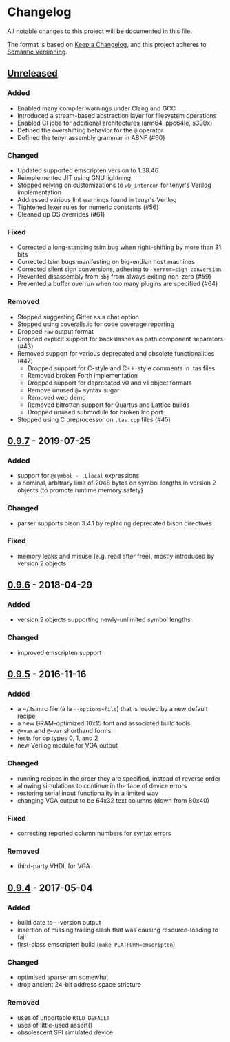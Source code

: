 # Changelog
All notable changes to this project will be documented in this file.

The format is based on [Keep a Changelog](https://keepachangelog.com/en/1.0.0/),
and this project adheres to [Semantic Versioning](https://semver.org/spec/v2.0.0.html).

## [Unreleased]
### Added
- Enabled many compiler warnings under Clang and GCC
- Introduced a stream-based abstraction layer for filesystem operations
- Enabled CI jobs for additional architectures (arm64, ppc64le, s390x)
- Defined the overshifting behavior for the `@` operator
- Defined the tenyr assembly grammar in ABNF (#60)

### Changed
- Updated supported emscripten version to 1.38.46
- Reimplemented JIT using GNU lightning
- Stopped relying on customizations to `wb_intercon` for tenyr's Verilog implementation
- Addressed various lint warnings found in tenyr's Verilog
- Tightened lexer rules for numeric constants (#56)
- Cleaned up OS overrides (#61)

### Fixed
- Corrected a long-standing tsim bug when right-shifting by more than 31 bits
- Corrected tsim bugs manifesting on big-endian host machines
- Corrected silent sign conversions, adhering to `-Werror=sign-conversion`
- Prevented disassembly from `obj` from always exiting non-zero (#59)
- Prevented a buffer overrun when too many plugins are specified (#64)

### Removed
- Stopped suggesting Gitter as a chat option
- Stopped using coveralls.io for code coverage reporting
- Dropped `raw` output format
- Dropped explicit support for backslashes as path component separators (#43)
- Removed support for various deprecated and obsolete functionalities (#47)
    - Dropped support for C-style and C++-style comments in .tas files
    - Removed broken Forth implementation
    - Dropped support for deprecated v0 and v1 object formats
    - Remove unused `@=` syntax sugar
    - Removed web demo
    - Removed bitrotten support for Quartus and Lattice builds
    - Dropped unused submodule for broken lcc port
- Stopped using C preprocessor on `.tas.cpp` files (#45)

## [0.9.7] - 2019-07-25
### Added
- support for `@symbol - .Llocal` expressions
- a nominal, arbitrary limit of 2048 bytes on symbol lengths in version 2 objects (to promote runtime memory safety)

### Changed
- parser supports bison 3.4.1 by replacing deprecated bison directives

### Fixed
- memory leaks and misuse (e.g. read after free), mostly introduced by version 2 objects

## [0.9.6] - 2018-04-29
### Added
- version 2 objects supporting newly-unlimited symbol lengths

### Changed
- improved emscripten support

## [0.9.5] - 2016-11-16
### Added
- a ~/.tsimrc file (à la `--options=file`) that is loaded by a new default recipe
- a new BRAM-optimized 10x15 font and associated build tools
- `@+var` and `@=var` shorthand forms
- tests for op types 0, 1, and 2
- new Verilog module for VGA output

### Changed
- running recipes in the order they are specified, instead of reverse order
- allowing simulations to continue in the face of device errors
- restoring serial input functionality in a limited way
- changing VGA output to be 64x32 text columns (down from 80x40)

### Fixed
- correcting reported column numbers for syntax errors

### Removed
- third-party VHDL for VGA

## [0.9.4] - 2017-05-04
### Added
- build date to --version output
- insertion of missing trailing slash that was causing resource-loading to fail
- first-class emscripten build (`make PLATFORM=emscripten`)

### Changed
- optimised sparseram somewhat
- drop ancient 24-bit address space stricture

### Removed
- uses of unportable `RTLD_DEFAULT`
- uses of little-used assert()
- obsolescent SPI simulated device

[Unreleased]: https://github.com/kulp/tenyr/compare/v0.9.7...HEAD
[0.9.7]: https://github.com/kulp/tenyr/compare/v0.9.6...v0.9.7
[0.9.6]: https://github.com/kulp/tenyr/compare/v0.9.5...v0.9.6
[0.9.5]: https://github.com/kulp/tenyr/compare/v0.9.4...v0.9.5
[0.9.4]: https://github.com/kulp/tenyr/compare/v0.9.3...v0.9.4
